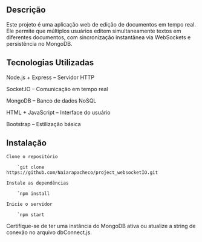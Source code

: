 ## Descrição

Este projeto é uma aplicação web de edição de documentos em tempo real. Ele permite que múltiplos usuários editem simultaneamente textos em diferentes documentos, com sincronização instantânea via WebSockets e persistência no MongoDB.

## Tecnologias Utilizadas

Node.js + Express – Servidor HTTP

Socket.IO – Comunicação em tempo real

MongoDB – Banco de dados NoSQL

HTML + JavaScript – Interface do usuário

Bootstrap – Estilização básica

## Instalação

    Clone o repositório

        `git clone https://github.com/Naiarapacheco/project_websocketIO.git

    Instale as dependências

        `npm install

    Inicie o servidor

        `npm start

Certifique-se de ter uma instância do MongoDB ativa ou atualize a string de conexão no arquivo dbConnect.js.
